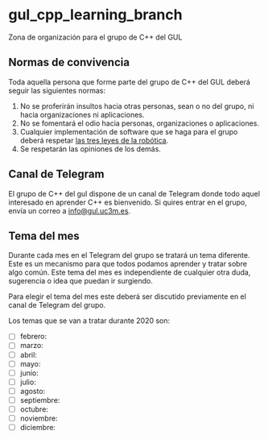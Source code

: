# gul_cpp_learning_branch
Zona de organización para el grupo de C++ del GUL

## Normas de convivencia

Toda aquella persona que forme parte del grupo de C++ del GUL deberá seguir las siguientes normas:

1. No se proferirán insultos hacia otras personas, sean o no del grupo, ni hacia organizaciones ni aplicaciones.
2. No se fomentará el odio hacia personas, organizaciones o aplicaciones.
3. Cualquier implementación de software que se haga para el grupo deberá respetar [las tres leyes de la robótica](https://es.wikipedia.org/wiki/Tres_leyes_de_la_rob%C3%B3tica).
4. Se respetarán las opiniones de los demás.

## Canal de Telegram

El grupo de C++ del gul dispone de un canal de Telegram donde todo aquel interesado en aprender C++ es bienvenido. Si quires entrar en el grupo, envía un correo a info@gul.uc3m.es.

## Tema del mes

Durante cada mes en el Telegram del grupo se tratará un tema diferente. Este es un mecanismo para que todos podamos aprender y tratar sobre algo común. Este tema del mes es independiente de cualquier otra duda, sugerencia o idea que puedan ir surgiendo.

Para elegir el tema del mes este deberá ser discutido previamente en el canal de Telegram del grupo.

Los temas que se van a tratar durante 2020 son:

- [ ] febrero: 
- [ ] marzo:
- [ ] abril:
- [ ] mayo:
- [ ] junio:
- [ ] julio:
- [ ] agosto:
- [ ] septiembre:
- [ ] octubre:
- [ ] noviembre:
- [ ] diciembre:
